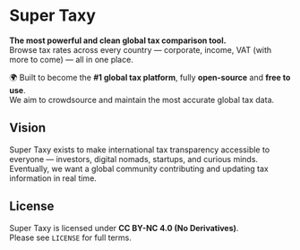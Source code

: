 # Super Taxy

**The most powerful and clean global tax comparison tool.**  
Browse tax rates across every country — corporate, income, VAT (with more to come) — all in one place.

🌍 Built to become the **#1 global tax platform**, fully **open-source** and **free to use**.  
We aim to crowdsource and maintain the most accurate global tax data.

## Vision

Super Taxy exists to make international tax transparency accessible to everyone — investors, digital nomads, startups, and curious minds. Eventually, we want a global community contributing and updating tax information in real time.

## License

Super Taxy is licensed under **CC BY-NC 4.0 (No Derivatives)**.  
Please see `LICENSE` for full terms.
